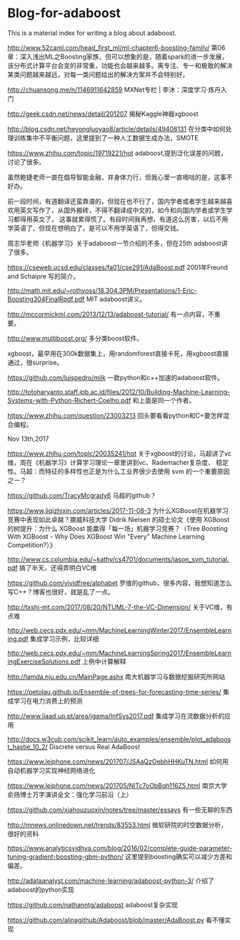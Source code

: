 # Blog-for-adaboost
This is a material index for writing a blog about adaboost.

http://www.52caml.com/head_first_ml/ml-chapter6-boosting-family/  第06章：深入浅出ML之Boosting家族，但可以想象的是，随着spark的进一步发展，该分布式计算平台会变的非常重，功能也会越来越多。离专注、专一和极致的解决某类问题越来越远，对每一类问题给出的解决方案并不会特别好。

http://chuansong.me/n/1146911642859 MXNet专栏 | 李沐：深度学习·炼丹入门 

http://geek.csdn.net/news/detail/201207 揭秘Kaggle神器xgboost

http://blog.csdn.net/heyongluoyao8/article/details/49408131 在分类中如何处理训练集中不平衡问题，这里提到了一种人工数据生成办法，SMOTE

https://www.zhihu.com/topic/19719221/hot adaboost,提到泛化误差的问题，讨论了很多。

虽然鲍捷老师一直在倡导智能金融，并身体力行，但我心里一直嘀咕的是，这事不好办。

前一段时间，有道翻译还蛮靠谱的，但现在也不行了，国内学者或者学生越来越喜欢用英文写作了，从国外搬砖，不得不翻译成中文的，如今和向国内学者或学生学习都得用英文了，
这事就累得慌了。有段时间我再想，有道这么厉害，以后不用学英语了，但现在想明白了，是可以不用学英语了，但得交钱。

周志华老师《机器学习》关于adaboost一节介绍的不多，但在25th adaboost讲了很多。

https://cseweb.ucsd.edu/classes/fa01/cse291/AdaBoost.pdf 2001年Freund and Schaipre 写的简介。

http://math.mit.edu/~rothvoss/18.304.3PM/Presentations/1-Eric-Boosting304FinalRpdf.pdf MIT adaboost讲义。

http://mccormickml.com/2013/12/13/adaboost-tutorial/ 有一点内容，不重要。

http://www.multiboost.org/ 多分类boost软件。

xgboost，最早用在300k数据集上，用randomforest直接卡死，用xgboost直接通过，很surprise。

https://github.com/luispedro/milk 一款python和c++加速的adaboost软件。

http://totoharyanto.staff.ipb.ac.id/files/2012/10/Building-Machine-Learning-Systems-with-Python-Richert-Coelho.pdf 和上面是同一个作者。

https://www.zhihu.com/question/23003213 回头要看看python和C+要怎样混合编程。

Nov 13th,2017

https://www.zhihu.com/topic/20035241/hot 关于xgboost的讨论，马超讲了vc维，周在《机器学习》计算学习理论一章里讲到vc、Rademacher复杂度、
稳定性。马超：而特征的多样性也正是为什么工业界很少去使用 svm 的一个重要原因之一？

https://github.com/TracyMcgrady6 马超的github？

https://www.jiqizhixin.com/articles/2017-11-08-3 为什么XGBoost在机器学习竞赛中表现如此卓越？挪威科技大学 Didrik Nielsen 的硕士论文《使用 XGBoost 的树提升：为什么 XGBoost 能赢得「每一场」机器学习竞赛？（Tree Boosting With XGBoost - Why Does XGBoost Win "Every" Machine Learning Competition?）》

http://www.cs.columbia.edu/~kathy/cs4701/documents/jason_svm_tutorial.pdf 搞了半天，还得弄明白VC维

https://github.com/vividfree/alphabet 罗维的github，很多内容，我想知道怎么写C++？博客也很好，就是乱了一点。

http://txshi-mt.com/2017/08/20/NTUML-7-the-VC-Dimension/ 关于VC维，有点难

http://web.cecs.pdx.edu/~mm/MachineLearningWinter2017/EnsembleLearning.pdf 集成学习示例，比较详细

http://web.cecs.pdx.edu/~mm/MachineLearningSpring2017/EnsembleLearningExerciseSolutions.pdf 上例中计算解释

http://lamda.nju.edu.cn/MainPage.ashx 南大机器学习与数据挖掘研究所网站

https://petolau.github.io/Ensemble-of-trees-for-forecasting-time-series/ 集成学习在电力消费上的预测

http://www.liaad.up.pt/area/jgama/InfSys2017.pdf 集成学习在流数据分析的应用

http://docs.w3cub.com/scikit_learn/auto_examples/ensemble/plot_adaboost_hastie_10_2/ Discrete versus Real AdaBoost

https://www.leiphone.com/news/201707/JSAaQzOebhHHKuTN.html 如何用自动机器学习实现神经网络进化 

https://www.leiphone.com/news/201705/NlTc7oObBqh116Z5.html 南京大学俞扬博士万字演讲全文：强化学习前沿（上）

https://github.com/xiahouzuoxin/notes/tree/master/essays 有一些无聊的东西

http://mnews.onlinedown.net/trends/83553.html 微软研院的时空数据分析，很好的资料

https://www.analyticsvidhya.com/blog/2016/02/complete-guide-parameter-tuning-gradient-boosting-gbm-python/ 这里提到boosting确实可以减少方差和偏差。

http://adataanalyst.com/machine-learning/adaboost-python-3/ 介绍了adaboost的python实现

https://github.com/nathanntg/adaboost adaboost复杂实现

https://github.com/alinagithub/Adaboost/blob/master/AdaBoost.py 看不懂实现


